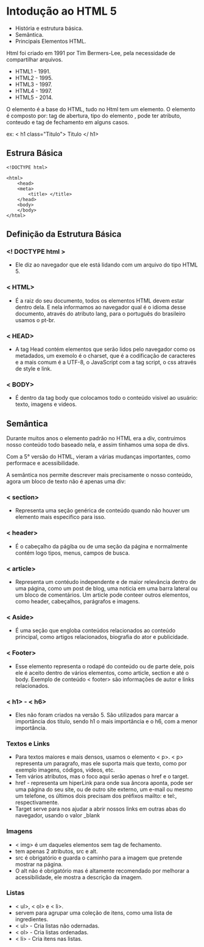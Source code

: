 # Intodução ao HTML 5
 - História e estrutura básica.
 - Semântica.
 - Principais Elementos HTML.

Html foi criado em 1991 por Tim Bermers-Lee, pela necessidade de compartilhar arquivos.

- HTML1 - 1991.
- HTML2 - 1995.
- HTML3 - 1997.
- HTML4 - 1997.
- HTML5 - 2014.


O elemento é a base do HTML, tudo no Html tem um elemento. O elemento é composto por: tag de abertura, tipo do elemento , pode ter atributo, conteudo e tag de fechamento em alguns casos.

ex: < h1 class="Titulo"> Titulo </ h1>

## Estrura Básica

    <!DOCTYPE html>

    <html>
        <head>
        <meta>
            <title> </title>
        </head>
        <body>
        </body>
    </html> 


## Definição da Estrutura Básica

### <! DOCTYPE html >
 - Ele diz ao navegador que ele está lidando com um arquivo do tipo HTML 5.

### < HTML>
 - É a raiz do seu documento, todos os elementos HTML devem estar dentro dela. E nela informamos ao navegador qual é o idioma desse documento, através do atributo lang, para o português do brasileiro usamos o pt-br.

### < HEAD>
 - A tag Head contém elementos que serão lidos pelo navegador como os metadados, um exemolo é o charset, que é a codificação de caracteres e a mais comum é a UTF-8, o JavaScript com a tag script, o css através de style e link.

### < BODY>
- É dentro da tag body que colocamos todo o conteúdo visivel ao usuário: texto, imagens e videos.


## Semântica

Durante muitos anos o elemento padrão no HTML era a div, contruimos nosso conteúdo todo baseado nela, e assim tinhamos uma sopa de divs.

Com a 5° versão do HTML, vieram a várias mudanças importantes, como performace e acessibilidade.

A semântica nos permite descrever mais precisamente o nosso conteúdo, agora um bloco de texto não é apenas uma div:

### < section>

 - Representa uma seção genérica de conteúdo quando não houver um elemento mais especifico para isso.

### < header>
 - É o cabeçalho da págiba ou de uma seção da página e normalmente contém logo tipos, menus, campos de busca.

### < article>
 - Representa um contéudo independente e de maior relevância dentro de uma página, como um post de blog, uma noticia em uma barra lateral ou um bloco de comentários. Um article pode conteer outros elementos, como header, cabeçalhos, parágrafos e imagens.

### < Aside>
 - É uma seção que engloba conteúdos relacionados ao conteúdo principal, como artigos relacionados, biografia do ator e publicidade.

### < Footer>
 - Esse elemento representa o rodapé do conteúdo ou de parte dele, pois ele é aceito dentro de vários elementos, como article, section e até o body. Exemplo de conteúdo < footer> são informações de autor e links relacionados.

### < h1> - < h6>
 - Eles não foram criados na versão 5. São utilizados para marcar a importância dos titulo, sendo h1 o mais importância e o h6, com a menor importância.



 ### Textos e Links
  - Para textos maiores e mais densos, usamos o elemento < p>. < p> representa um paragrafo, mas ele suporta mais que texto, como por exemplo imagens, códigos, vídeos, etc.
  - Tem vários atributos, mas o foco aqui serão apenas o href e o target.
  - href - representa um hiperLink para onde sua âncora aponta, pode ser uma página do seu site, ou de outro site externo, um e-mail ou mesmo um telefone, os últimos dois precisam dos préfixos mailto: e tel:, respectivamente.
  - Target serve para nos ajudar a abrir nossos links em outras abas do navegador, usando o valor _blank

  ### Imagens

  - < img> é um daqueles elementos sem tag de fechamento.
  - tem apenas 2 atributos, src e alt.
  - src é obrigatório e guarda o caminho para a imagem que pretende mostrar na página.
  - O alt não é obrigatório mas é altamente recomendado por melhorar a acessibilidade, ele mostra a descrição da imagem.

  ### Listas

  - < ul>, < ol> e < li>.
  - servem para agrupar uma coleção de itens, como uma lista de ingredientes.
  - < ul> - Cria listas não odernadas.
  - < ol> - Cria listas ordenadas.
  - < li> - Cria itens nas listas.
  